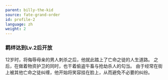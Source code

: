 ```yaml
---
parent: billy-the-kid
source: fate-grand-order
id: profile-2
language: zh
weight: 2
---
```


### 羁绊达到Lv.2后开放

12岁时，将侮辱母亲的男人刺杀之后，他就此踏上了亡命之徒的人生道路。
之后，在做着物资护卫的同时，也干着偷盗牛畜与抢劫杀人的勾当。
由于经常在街上被其他亡命之徒纠缠，他开始将笑容挂在脸上，从而避免不必要的纠纷。
